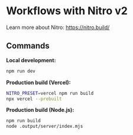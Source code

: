 # Workflows with Nitro v2

Learn more about Nitro: https://nitro.build/

## Commands

**Local development:**

```sh
npm run dev
```

**Production build (Vercel):**

```sh
NITRO_PRESET=vercel npm run build
npx vercel --prebuilt
```

**Production build (Node.js):**

```sh
npm run build
node .output/server/index.mjs
```
